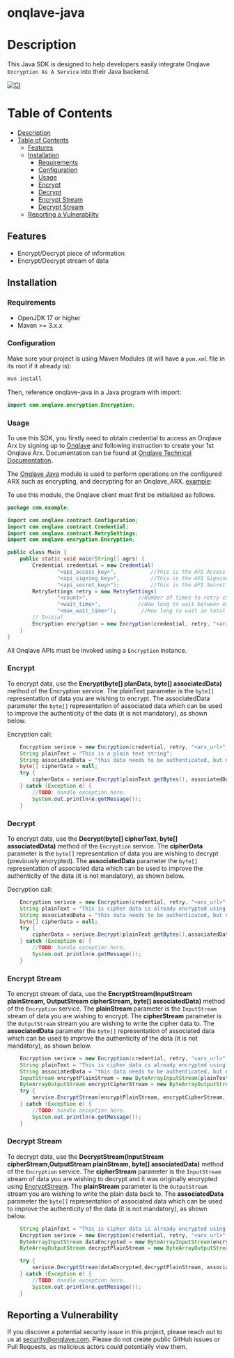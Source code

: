 # onqlave-java

# Description
This Java SDK is designed to help developers easily integrate Onqlave `Encryption As A Service` into their Java backend.

[![CI](https://img.shields.io/static/v1?label=CI&message=passing&color=green?style=plastic&logo=github)](https://github.com/onqlavelabs/onqlave-java/actions)
# Table of Contents
- [Description](#description)
- [Table of Contents](#table-of-contents)
    - [Features](#features)
    - [Installation](#installation)
        - [Requirements](#requirements)
        - [Configuration](#configuration)
        - [Usage](#usage)
        - [Encrypt](#encrypt)
        - [Decrypt](#decrypt)
        - [Encrypt Stream](#encrypt-stream)
        - [Decrypt Stream](#decrypt-stream)
    - [Reporting a Vulnerability](#reporting-a-vulnerability)

## Features

- Encrypt/Decrypt piece of information
- Encrypt/Decrypt stream of data

## Installation

### Requirements
- OpenJDK 17 or higher
- Maven >= 3.x.x

### Configuration
Make sure your project is using Maven Modules (it will have a `pom.xml` file in its root if it already is):

```java
mvn install
```
Then, reference onqlave-java in a Java program with import:
```java
import com.onqlave.encryption.Encryption;
```

### Usage

To use this SDK, you firstly need to obtain credential to access an Onqlave Arx by signing up to [Onqlave](https://onqlave.com) and following instruction to create your 1st Onqlave Arx. Documentation can be found at [Onqlave Technical Documentation](https://docs.onqlave.com).

The [Onqlave Java](https://github.com/onqlavelabs/onqlave-java) module is used to perform operations on the configured ARX such as encrypting, and decrypting for an Onqlave_ARX. [example](https://github.com/onqlavelabs/onqlave-java/src/main/java/com.onqlave/example):

To use this module, the Onqlave client must first be initialized as follows.

```java
package com.example;

import com.onqlave.contract.Configuration;
import com.onqlave.contract.Credential;
import com.onqlave.contract.RetrySettings;
import com.onqlave.encryption.Encryption;

public class Main {
    public static void main(String[] agrs) {
        Credential credential = new Credential(
                "<api_access_key>",           //This is the API Access Key returned of the API Key created during setup. Keep in a safe place.
                "<api_signing_key>",          //This is the API Signing Key retruned of the API Key created during setup. Keep in a safe place.
                "<api_secret_key>");          //This is the API Secret Key retruned of the API Key created during setup. Keep in a safe place.
        RetrySettings retry = new RetrySettings(
                "<count>",                //Number of times to retry calling server endpoints in case of connection issue
                "<wait_time>",            //How long to wait between each retry
                "<max_wait_time>");        //How long to wait in total for operation to finis
        // Initial
        Encryption encryption = new Encryption(credential, retry, "<arx_url>", true);
    }
}
```
All Onqlave APIs must be invoked using a `Encryption` instance.
### Encrypt
To encrypt data, use the **Encrypt(byte[] planData, byte[] associatedData)** method of the Encryption service. The plainText parameter is the `byte[]` representation of data you are wishing to encrypt. The associatedData parameter the `byte[]` representation of associated data which can be used to improve the authenticity of the data (it is not mandatory), as shown below.

Encryption call:
```java
    Encryption serivce = new Encryption(credential, retry, "<arx_url>", true);
    String plainText = "This is a plain text string";
    String associatedData = "this data needs to be authenticated, but not encrypted";
    byte[] cipherData = null;
    try {
        cipherData = serivce.Encrypt(plainText.getBytes(), associatedData.getBytes());
    } catch (Exception e) {
        //TODO: handle exception here.
        System.out.println(e.getMessage());
    }
```
### Decrypt
To encrypt data, use the **Decrypt(byte[] cipherText, byte[] associatedData)** method of the `Encryption` service. The **cipherData** parameter is the `byte[]` representation of data you are wishing to decrypt (previously encrypted). The **associatedData** parameter the `byte[]` representation of associated data which can be used to improve the authenticity of the data (it is not mandatory), as shown below.

Decryption call:
```java
    Encryption serivce = new Encryption(credential, retry, "<arx_url>", true);
    String plainText = "This is cipher data is already encrypted using `Encrypt` method";
    String associatedData = "this data needs to be authenticated, but not encrypted";
    byte[] cipherData = null;
    try {
        cipherData = serivce.Decrypt(plainText.getBytes(),associatedData.getBytes());
    } catch (Exception e) {
        //TODO: handle exception here.
        System.out.println(e.getMessage());
    }
```

### Encrypt Stream
To encrypt stream of data, use the **EncryptStream(InputStream plainStream, OutputStream cipherStream, byte[] associatedData)** method of the `Encryption` service. The **plainStream** parameter is the `InputStream` stream of data you are wishing to encrypt. The **cipherStream** parameter is the `OutputStream` stream you are wishing to write the cipher data to. The **associatedData** parameter the `byte[]` representation of associated data which can be used to improve the authenticity of the data (it is not mandatory), as shown below.
```java
    Encryption serivce = new Encryption(credential, retry, "<arx_url>", true);
    String plainText = "This is cipher data is already encrypted using `Encrypt` method";
    String associatedData = "this data needs to be authenticated, but not encrypted";
    InputStream encryptPlainStream = new ByteArrayInputStream(plainText.getBytes());
    ByteArrayOutputStream encryptCipherStream = new ByteArrayOutputStream();
    try {
        service.EncryptStream(encryptPlainStream, encryptCipherStream, associatedData.getBytes());
    } catch (Exception e) {
        //TODO: handle exception here.
        System.out.println(e.getMessage());
    }
```
### Decrypt Stream
To decrypt data, use the **DecryptStream(InputStream cipherStream,OutputStream plainStream, byte[] associatedData)** method of the `Encryption` service. The **cipherStream** parameter is the `InputStream` stream of data you are wishing to decrypt and it was originally encrypted using [EncryptStream](#encrypt-stream). The **plainStream** parameter is the `OutputStream` stream you are wishing to write the plain data back to. The **associatedData** parameter the `byte[]` representation of associated data which can be used to improve the authenticity of the data (it is not mandatory), as shown below.
```java
    String plainText = "This is cipher data is already encrypted using `Encrypt` method";
    Encryption serivce = new Encryption(credential, retry, "<arx_url>", true);
    ByteArrayInputStream dataEncrypted = new ByteArrayInputStream(encryptCipherStream.toByteArray());
    ByteArrayOutputStream decryptPlainStream = new ByteArrayOutputStream();

    try {
        serivce.DecryptStream(dataEncrypted,decryptPlainStream, associatedData.getBytes());
    } catch (Exception e) {
        //TODO: handle exception here.
        System.out.println(e.getMessage());
    }
```
## Reporting a Vulnerability
If you discover a potential security issue in this project, please reach out to us at security@onqlave.com. Please do not create public GitHub issues or Pull Requests, as malicious actors could potentially view them.




